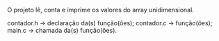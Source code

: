 O projeto lê, conta e imprime os valores do array unidimensional.

contador.h -> declaração da(s) função(ões);
contador.c -> função(ões);
main.c -> chamada da(s) função(ões).
